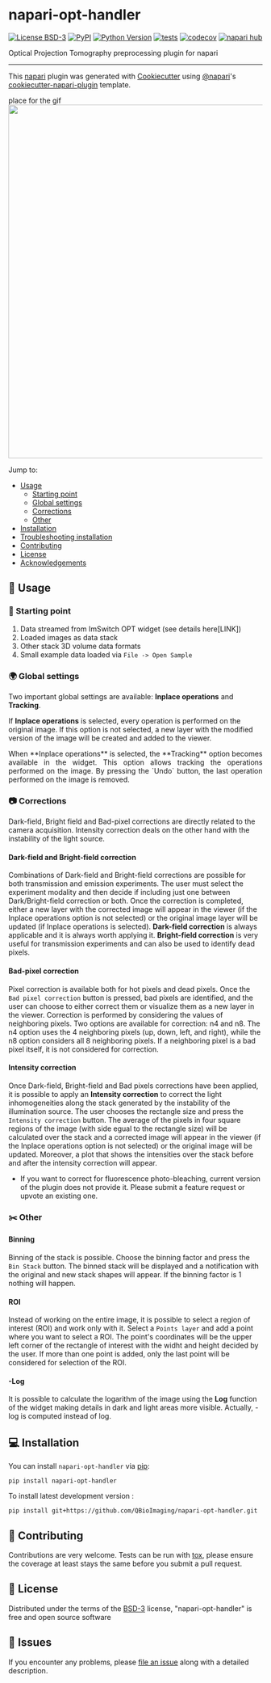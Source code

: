 # napari-opt-handler

[![License BSD-3](https://img.shields.io/pypi/l/napari-opt-handler.svg?color=green)](https://raw.githubusercontent.com/QBioImaging/napari-opt-handler/main/LICENSE)
[![PyPI](https://img.shields.io/pypi/v/napari-opt-handler.svg?color=green)](https://pypi.org/project/napari-opt-handler)
[![Python Version](https://img.shields.io/pypi/pyversions/napari-opt-handler.svg?color=green)](https://python.org)
[![tests](https://github.com/QBioImaging/napari-opt-handler/workflows/tests/badge.svg)](https://github.com/QBioImaging/napari-opt-handler/actions)
[![codecov](https://codecov.io/gh/QBioImaging/napari-opt-handler/branch/main/graph/badge.svg)](https://codecov.io/gh/QBioImaging/napari-opt-handler)
[![napari hub](https://img.shields.io/endpoint?url=https://api.napari-hub.org/shields/napari-opt-handler)](https://napari-hub.org/plugins/napari-opt-handler)

Optical Projection Tomography preprocessing plugin for napari

----------------------------------

This [napari] plugin was generated with [Cookiecutter] using [@napari]'s [cookiecutter-napari-plugin] template.

<!--
Don't miss the full getting started guide to set up your new package:
https://github.com/napari/cookiecutter-napari-plugin#getting-started

and review the napari docs for plugin developers:
https://napari.org/stable/plugins/index.html
-->

place for the gif
<img src="" width="700"/>

Jump to:
- [Usage](#usage)
  - [Starting point](#starting-point)
  - [Global settings](#settings)
  - [Corrections](#corrections)
  - [Other](#other)
- [Installation](#installation)
- [Troubleshooting installation](#troubleshooting-installation)
- [Contributing](#contributing)
- [License](#license)
- [Acknowledgements](#acknowledgements)

## 🛀 Usage

### 🏁 Starting point
1. Data streamed from ImSwitch OPT widget (see details here[LINK])
2. Loaded images as data stack
3. Other stack 3D volume data formats
4. Small example data loaded via `File -> Open Sample`

### 🌍 Global settings
Two important global settings are available: **Inplace operations** and **Tracking**. 

If **Inplace operations** is selected,  every operation is performed on the original image. If this option is not selected, a new layer with the modified version of the image will be created and added to the viewer. 

<div style="text-align: justify;">When **Inplace operations** is selected, the **Tracking** option becomes available in the widget. This option allows tracking the operations performed on the image. By pressing the `Undo` button, the last operation performed on the image is removed.</div> 

### 📷 Corrections
Dark-field, Bright field and Bad-pixel corrections are directly related to the camera acquisition. Intensity correction deals on the other hand with the instability of the light source.
#### Dark-field and Bright-field correction
Combinations of Dark-field and Bright-field corrections are possible for both transmission and emission experiments.
The user must select the experiment modality and then decide if including just one between Dark/Bright-field correction or both. Once the correction is completed, either a new layer with the corrected image will appear in the viewer (if the Inplace operations option is not selected) or the original image layer will be updated (if Inplace operations is selected). 
**Dark-field correction** is always applicable and it is always worth applying it. 
**Bright-field correction** is very useful for transmission experiments and can also be used to identify dead pixels.
#### Bad-pixel correction
Pixel correction is available both for hot pixels and dead pixels. Once the `Bad pixel correction` button is pressed, bad pixels are identified, and the user can choose to either correct them or visualize them as a new layer in the viewer. 
Correction is performed by considering the values of neighboring pixels. Two options are available for correction: n4 and n8. The n4 option uses the 4 neighboring pixels (up, down, left, and right), while the n8 option considers all 8 neighboring pixels. If a neighboring pixel is a bad pixel itself, it is not considered for correction.
#### Intensity correction
Once Dark-field, Bright-field and Bad pixels corrections have been applied, it is possible to apply an **Intensity correction** to correct the light inhomogeneities along the stack generated by the instability of the illumination source.
The user chooses the rectangle size and press the `Intensity correction` button. The average of the pixels in four square regions of the image (with side egual to the rectangle size) will be calculated over the stack and a corrected image will appear in the viewer (if the Inplace operations option is not selected) or the original image will be updated. Moreover, a plot that shows the intensities over the stack before and after the intensity correction will appear.
- If you want to correct for fluorescence photo-bleaching, current version of the plugin does not provide it. Please submit a feature request or upvote an existing one.

### ✂️ Other
#### Binning
Binning of the stack is possible. Choose the binning factor and press the `Bin Stack` button. The binned stack will be displayed and a notification with the original and new stack shapes will appear. If the binning factor is 1 nothing will happen.
#### ROI
Instead of working on the entire image, it is possible to select a region of interest (ROI) and work only with it.
Select a `Points layer` and add a point where you want to select a ROI. The point's coordinates will be the upper left corner of the rectangle of interest with the widht and height decided by the user. 
If more than one point is added, only the last point will be considered for selection of the ROI.
#### -Log
It is possible to calculate the logarithm of the image using the **Log** function of the widget making details in dark and light areas more visible. Actually, -log is computed instead of log.
## 💻 Installation

You can install `napari-opt-handler` via [pip]:

    pip install napari-opt-handler

To install latest development version :

    pip install git+https://github.com/QBioImaging/napari-opt-handler.git


## 🎄 Contributing

Contributions are very welcome. Tests can be run with [tox], please ensure
the coverage at least stays the same before you submit a pull request.

## 🚓 License

Distributed under the terms of the [BSD-3] license,
"napari-opt-handler" is free and open source software

## 🔨 Issues

If you encounter any problems, please [file an issue] along with a detailed description.

[napari]: https://github.com/napari/napari
[Cookiecutter]: https://github.com/audreyr/cookiecutter
[@napari]: https://github.com/napari
[BSD-3]: http://opensource.org/licenses/BSD-3-Clause
[cookiecutter-napari-plugin]: https://github.com/napari/cookiecutter-napari-plugin
[file an issue]: https://github.com/QBioImaging/napari-opt-handler/issues
[tox]: https://tox.readthedocs.io/en/latest/
[pip]: https://pypi.org/project/pip/
[PyPI]: https://pypi.org/
